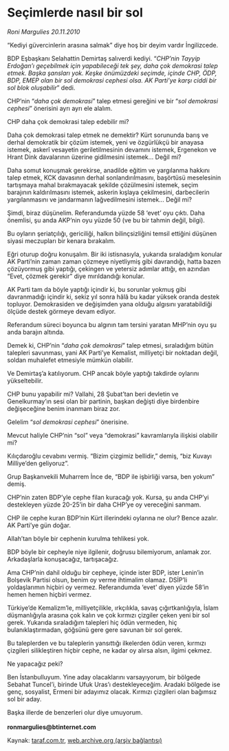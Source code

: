 # Seçimlerde nasıl bir sol

*Roni Margulies 20.11.2010*

<div class="yazi"><p>“Kediyi güvercinlerin arasına salmak” diye hoş bir deyim vardır İngilizcede.</p>
<p>BDP Eşbaşkanı Selahattin Demirtaş salıverdi kediyi. “<i>CHP’nin Tayyip Erdoğan’ı geçebilmek için yapabileceği tek şey, daha çok demokrasi talep etmek. Başka şansları yok. Keşke önümüzdeki seçimde, içinde CHP, ÖDP, BDP, EMEP olan bir sol demokrasi cephesi olsa. AK Parti’ye karşı ciddi bir sol blok oluşabilir</i>” dedi.</p>
<p>CHP’nin “<i>daha çok demokrasi</i>”<i> </i>talep etmesi gereğini ve bir “<i>sol demokrasi cephesi</i>” önerisini ayrı ayrı ele alalım.</p>
<p>CHP daha çok demokrasi talep edebilir mi?</p>
<p>Daha çok demokrasi talep etmek ne demektir? Kürt sorununda barış ve derhal demokratik bir çözüm istemek, yeni ve özgürlükçü bir anayasa istemek, askerî vesayetin geriletilmesinin devamını istemek, Ergenekon ve Hrant Dink davalarının üzerine gidilmesini istemek... Değil mi?</p>
<p>Daha somut konuşmak gerekirse, anadilde eğitim ve yargılanma hakkını talep etmek, KCK davasının derhal sonlandırılmasını, başörtüsü meselesinin tartışmaya mahal bırakmayacak şekilde çözülmesini istemek, seçim barajının kaldırılmasını istemek, askerin kışlaya çekilmesini, darbecilerin yargılanmasını ve jandarmanın lağvedilmesini istemek... Değil mi?</p>
<p>Şimdi, biraz düşünelim. Referandumda yüzde 58 ‘evet’ oyu çıktı. Daha önemlisi, şu anda AKP’nin oyu yüzde 50 (ve bu bir tahmin değil, bilgi).</p>
<p>Bu oyların şeriatçılığı, gericiliği, halkın bilinçsizliğini temsil ettiğini düşünen siyasi meczupları bir kenara bırakalım.</p>
<p>Eğri oturup doğru konuşalım. Bir iki istisnasıyla, yukarıda sıraladığım konular AK Parti’nin zaman zaman çözmeye niyetliymiş gibi davrandığı, hatta bazen çözüyormuş gibi yaptığı, çekingen ve yetersiz adımlar attığı, en azından “Evet, çözmek gerekir” diye mırıldandığı konular.</p>
<p>AK Parti tam da böyle yaptığı içindir ki, bu sorunlar yokmuş gibi davranmadığı içindir ki, sekiz yıl sonra hâlâ bu kadar yüksek oranda destek topluyor. Demokrasiden ve değişimden yana olduğu algısını yaratabildiği ölçüde destek görmeye devam ediyor.</p>
<p>Referandum süreci boyunca bu algının tam tersini yaratan MHP’nin oyu şu anda barajın altında.</p>
<p>Demek ki, CHP’nin “<i>daha çok demokrasi</i>”<i> </i>talep etmesi, sıraladığım bütün talepleri savunması, yani AK Parti’ye Kemalist, milliyetçi bir noktadan değil, soldan muhalefet etmesiyle mümkün olabilir.</p>
<p>Ve Demirtaş’a katılıyorum. CHP ancak böyle yaptığı takdirde oylarını yükseltebilir.</p>
<p>CHP bunu yapabilir mi? Vallahi, 28 Şubat’tan beri devletin ve Genelkurmay’ın sesi olan bir partinin, başkan değişti diye birdenbire değişeceğine benim inanmam biraz zor.</p>
<p>Gelelim “<i>sol demokrasi cephesi</i>” önerisine.</p>
<p>Mevcut haliyle CHP’nin “sol” veya “demokrasi” kavramlarıyla ilişkisi olabilir mi?</p>
<p>Kılıçdaroğlu cevabını vermiş. “Bizim çizgimiz bellidir,” demiş, “biz Kuvayı Milliye’den geliyoruz”.</p>
<p>Grup Başkanvekili Muharrem İnce de, “BDP ile işbirliği varsa, ben yokum” demiş.</p>
<p>CHP’nin zaten BDP’yle cephe filan kuracağı yok. Kursa, şu anda CHP’yi destekleyen yüzde 20-25’in bir daha CHP’ye oy vereceğini sanmam.</p>
<p>CHP ile cephe kuran BDP’nin Kürt illerindeki oylarına ne olur? Bence azalır. AK Parti’ye gün doğar.</p>
<p>Allah’tan böyle bir cephenin kurulma tehlikesi yok.</p>
<p>BDP böyle bir cepheyle niye ilgilenir, doğrusu bilemiyorum, anlamak zor. Arkadaşlarla konuşacağız, tartışacağız.</p>
<p>Ama CHP’nin dahil olduğu bir cepheye, içinde ister BDP, ister Lenin’in Bolşevik Partisi olsun, benim oy verme ihtimalim olamaz. DSİP’li yoldaşlarımın hiçbiri oy vermez. Referandumda ‘evet’ diyen yüzde 58’in hemen hemen hiçbiri vermez.</p>
<p>Türkiye’de Kemalizm’le, milliyetçilikle, ırkçılıkla, savaş çığırtkanlığıyla, İslam düşmanlığıyla arasına çok kalın ve çok kırmızı çizgiler çeken yeni bir sol gerek. Yukarıda sıraladığım talepleri hiç ödün vermeden, hiç bulanıklaştırmadan, göğsünü gere gere savunan bir sol gerek.</p>
<p>Bu taleplerden ve bu taleplerin yansıttığı ilkelerden ödün veren, kırmızı çizgileri silikleştiren hiçbir cephe, ne kadar oy alırsa alsın, ilgimi çekmez.</p>
<p>Ne yapacağız peki?</p>
<p>Ben İstanbulluyum. Yine aday olacaklarını varsayıyorum, bir bölgede Sebahat Tuncel’i, birinde Ufuk Uras’ı destekleyeceğim. Aradaki bölgede ise genç, sosyalist, Ermeni bir adayımız olacak. Kırmızı çizgileri olan bağımsız sol bir aday.</p>
<p>Başka illerde de benzerleri olur diye umuyorum.<br/><br/><b>ronmargulies@btinternet.com</b></p></div>

Kaynak: [taraf.com.tr](http://www.taraf.com.tr:80/roni-margulies/makale-secimlerde-nasil-bir-sol.htm), [web.archive.org (arşiv bağlantısı)](http://web.archive.org/web/20101122130922/http://www.taraf.com.tr:80/roni-margulies/makale-secimlerde-nasil-bir-sol.htm)

